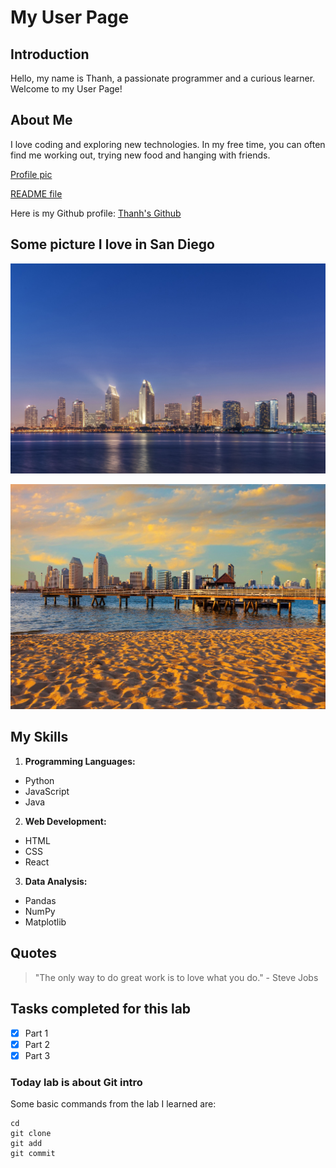 # My User Page

## Introduction
Hello, my name is Thanh, a passionate programmer and a curious learner. Welcome to my User Page!

## About Me
I love coding and exploring new technologies. In my free time, you can often find me working out, trying new food and hanging with friends.

[Profile pic](profile.jpg)


[README file](README.md)

Here is my Github profile:
[Thanh's Github](https://github.com/jayden789)

## Some picture I love in San Diego
![Downtown San Diego](san-diego-1.jpg)

![Downtown San Diego](san-diego-2.jpg)

## My Skills
  1. **Programming Languages:**
  - Python
  - JavaScript
  - Java

  2. **Web Development:**
  - HTML
  - CSS
  - React

  3. **Data Analysis:**
  - Pandas
  - NumPy
  - Matplotlib


## Quotes
> "The only way to do great work is to love what you do." - Steve Jobs


## Tasks completed for this lab
- [x] Part 1
- [x] Part 2
- [x] Part 3

### Today lab is about Git intro
Some basic commands from the lab I learned are:
```
cd
git clone
git add
git commit
```
